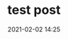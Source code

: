 --- 
layout: posts  
title: test post  
date: 2021-02-02 14:25  
description: test posting  
comments: true  
categories: test  
tags:

- test

---
